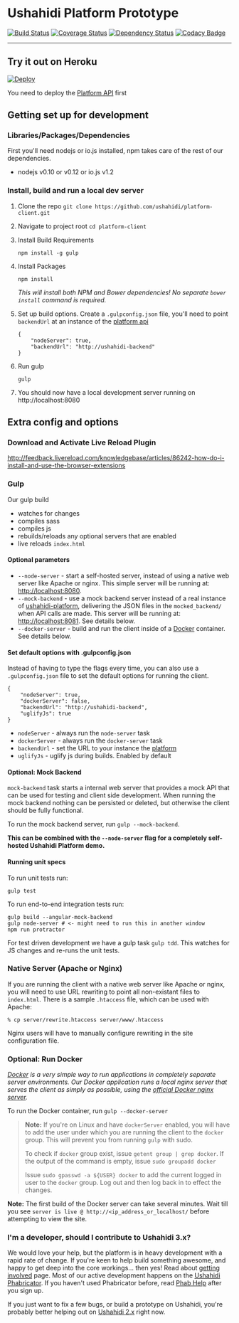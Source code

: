 Ushahidi Platform Prototype
===========================

[![Build Status](https://img.shields.io/travis/ushahidi/platform-client.svg?style=flat)](https://travis-ci.org/ushahidi/platform-client)
[![Coverage Status](https://img.shields.io/coveralls/ushahidi/platform-client.svg)](https://coveralls.io/r/ushahidi/platform-client)
[![Dependency Status](https://david-dm.org/ushahidi/platform-client/dev-status.svg?style=flat)](https://david-dm.org/ushahidi/platform-client#info=devDependencies)
[![Codacy Badge](https://www.codacy.com/project/badge/2abbf2283f7d4d98a4c61762e713d161)](https://www.codacy.com/public/ushahidi/platformclient)

___

## Try it out on Heroku

[![Deploy](https://www.herokucdn.com/deploy/button.png)](https://heroku.com/deploy)

You need to deploy the [Platform API](http://github.com/ushahidi/platform) first

## Getting set up for development

### Libraries/Packages/Dependencies

First you'll need nodejs or io.js installed,
npm takes care of the rest of our dependencies.

* nodejs v0.10 or v0.12 or io.js v1.2

### Install, build and run a local dev server

1. Clone the repo
    ```git clone https://github.com/ushahidi/platform-client.git```
2. Navigate to project root
    ```cd platform-client```
3. Install Build Requirements
    ```
    npm install -g gulp
    ```
4. Install Packages
    ```
    npm install
    ```

    *This will install both NPM and Bower dependencies! No separate `bower install` command is required.*
6. Set up build options. Create a `.gulpconfig.json` file, you'll need to point `backendUrl` at an instance of the [platform api](https://github.com/ushahidi/platform)
    ```
    {
        "nodeServer": true,
        "backendUrl": "http://ushahidi-backend"
    }
    ```

7. Run gulp
   
    ```
    gulp
    ```
8. You should now have a local development server running on http://localhost:8080

## Extra config and options

### Download and Activate Live Reload Plugin

http://feedback.livereload.com/knowledgebase/articles/86242-how-do-i-install-and-use-the-browser-extensions

### Gulp

Our gulp build
* watches for changes
* compiles sass
* compiles js
* rebuilds/reloads any optional servers that are enabled
* live reloads `index.html`

#### Optional parameters ####

* `--node-server` - start a self-hosted server, instead of using a native web server like Apache or nginx. This simple server will be running at: <http://localhost:8080>.
* `--mock-backend` - use a mock backend server instead of a real instance of [ushahidi-platform](https://github.com/ushahidi/platform), delivering the JSON files in the `mocked_backend/` when API calls are made. This server will be running at: <http://localhost:8081>. See details below.
* `--docker-server` - build and run the client inside of a [Docker](https://docker.com/) container. See details below.

#### Set default options with .gulpconfig.json

Instead of having to type the flags every time, you can also use a `.gulpconfig.json` file to set the default options for running the client.

```
{
    "nodeServer": true,
    "dockerServer": false,
    "backendUrl": "http://ushahidi-backend",
    "uglifyJs": true
}
```

* `nodeServer` - always run the `node-server` task
* `dockerServer` - always run the `docker-server` task
* `backendUrl` - set the URL to your instance the [platform](https://github.com/ushahidi/platform)
* `uglifyJs` - uglify js during builds. Enabled by default

#### Optional: Mock Backend

`mock-backend` task starts a internal web server that provides a mock API that can be used for testing and client side development. When running the mock backend nothing can be persisted or deleted, but otherwise the client should be fully functional.

To run the mock backend server, run `gulp --mock-backend`.

**This can be combined with the `--node-server` flag for a completely self-hosted Ushahidi Platform demo.**

#### Running unit specs

To run unit tests run:
```
gulp test
```

To run end-to-end integration tests run:

```
gulp build --angular-mock-backend
gulp node-server # <- might need to run this in another window
npm run protractor
```

For test driven development we have a gulp task `gulp tdd`. This watches for JS changes and re-runs the unit tests.

### Native Server (Apache or Nginx)

If you are running the client with a native web server like Apache or nginx, you will need to use URL rewriting to point all non-existant files to `index.html`. There is a sample `.htaccess` file, which can be used with Apache:

```
% cp server/rewrite.htaccess server/www/.htaccess
```

Nginx users will have to manually configure rewriting in the site configuration file.

### Optional: Run Docker

*[Docker](https://www.docker.com/) is a very simple way to run applications in
completely separate server environments. Our Docker application runs a local
nginx server that serves the client as simply as possible, using the
[official Docker nginx server](https://registry.hub.docker.com/_/nginx/).*

To run the Docker container, run `gulp --docker-server`

> **Note:** If you're on Linux and have `dockerServer` enabled, you will have to add the user under which you are
> running the client to the `docker` group. This will prevent you from running `gulp` with sudo.
>
> To check if `docker` group exist, issue `getent group | grep docker`. If the output of the command
> is empty, issue `sudo groupadd docker`
>
> Issue `sudo gpasswd -a ${USER} docker` to add the current logged in user to the `docker` group. Log out and then log back in to effect the changes.

**Note:** The first build of the Docker server can take several minutes. Wait till you see `server is live @ http://<ip_address_or_localhost/` before attempting to view the site.

### I'm a developer, should I contribute to Ushahidi 3.x?

We would love your help, but the platform is in heavy development with a rapid rate
of change. If you're keen to help build something awesome, and happy to get deep
into the core workings... then yes! Read about [getting involved](https://wiki.ushahidi.com/display/WIKI/Ushahidi+v3.x+-+Getting+Involved) page.
Most of our active development happens on the [Ushahidi Phabricator](https://phabricator.ushahidi.com/).
If you haven't used Phabricator before, read [Phab Help](https://phabricator.ushahidi.com/w/help/phabricator/) after you sign up.

If you just want to fix a few bugs, or build a prototype on Ushahidi, you're probably
better helping out on [Ushahidi 2.x](https://github.com/ushahidi/Ushahidi_Web) right now.
